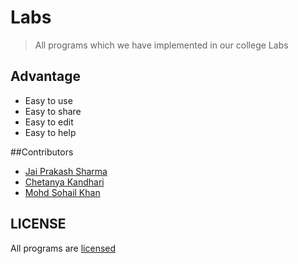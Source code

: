# Labs
>All programs which we have implemented in our college Labs

## Advantage 
- Easy to use
- Easy to share
- Easy to edit 
- Easy to help

##Contributors
- [Jai Prakash Sharma](https://github.com/jaiprakash1996)
- [Chetanya Kandhari](https://github.com/availchet)
- [Mohd Sohail Khan](https://github.com/sohaildani)

## LICENSE
All programs are [licensed](LICENSE.md)
